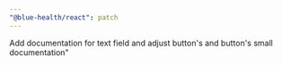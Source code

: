 ```yaml
---
"@blue-health/react": patch
---
```


Add documentation for text field and adjust button's and button's small documentation"
